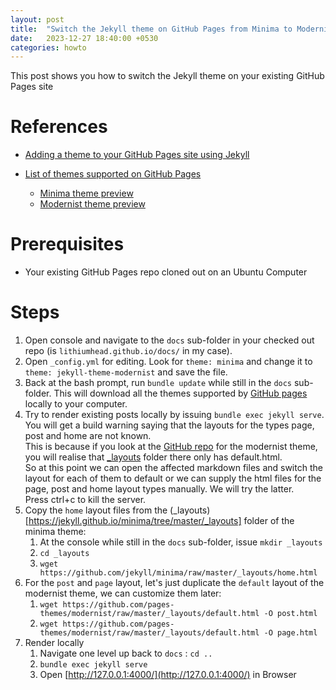 ```yaml
---
layout: post
title:  "Switch the Jekyll theme on GitHub Pages from Minima to Modernist"
date:   2023-12-27 18:40:00 +0530
categories: howto
---
```


This post shows you how to switch the Jekyll theme on your existing GitHub Pages site

References
==========

* [Adding a theme to your GitHub Pages site using Jekyll](https://docs.github.com/en/pages/setting-up-a-github-pages-site-with-jekyll/adding-a-theme-to-your-github-pages-site-using-jekyll)
* [List of themes supported on GitHub Pages](https://pages.github.com/themes/)

  * [Minima theme preview](https://jekyll.github.io/minima/)
  * [Modernist theme preview](https://pages-themes.github.io/modernist/)

Prerequisites
=============

* Your existing GitHub Pages repo cloned out on an Ubuntu Computer

Steps
=====

1. Open console and navigate to the `docs` sub-folder in your checked out repo (is `lithiumhead.github.io/docs/` in my case).
2. Open `_config.yml` for editing. Look for `theme: minima` and change it to `theme: jekyll-theme-modernist` and save the file.
3. Back at the bash prompt, run `bundle update` while still in the `docs` sub-folder.
   This will download all the themes supported by [GitHub pages](https://pages.github.com/themes/) locally to your computer.
4. Try to render existing posts locally by issuing `bundle exec jekyll serve`. You will get a build warning saying that the layouts for the types page, post and home are not known.  
   This is because if you look at the [GitHub repo](https://pages-themes.github.io/modernist/) for the modernist theme, you will realise that [_layouts](https://github.com/pages-themes/modernist/tree/master/_layouts) folder there only has default.html.  
   So at this point we can open the affected markdown files and switch the layout for each of them to default or we can supply the html files for the page, post and home layout types manually. We will try the latter.  
   Press ctrl+c to kill the server.
5. Copy the `home` layout files from the (_layouts)[https://jekyll.github.io/minima/tree/master/_layouts] folder of the minima theme:
   1. At the console while still in the `docs` sub-folder, issue `mkdir _layouts`
   2. `cd _layouts`
   3. `wget https://github.com/jekyll/minima/raw/master/_layouts/home.html`
6. For the `post` and `page` layout, let's just duplicate the `default` layout of the modernist theme, we can customize them later:
   1. `wget https://github.com/pages-themes/modernist/raw/master/_layouts/default.html -O post.html`
   2. `wget https://github.com/pages-themes/modernist/raw/master/_layouts/default.html -O page.html`
7. Render locally
   1. Navigate one level up back to `docs` : `cd ..`
   2. `bundle exec jekyll serve`
   3. Open [http://127.0.0.1:4000/](http://127.0.0.1:4000/) in Browser


